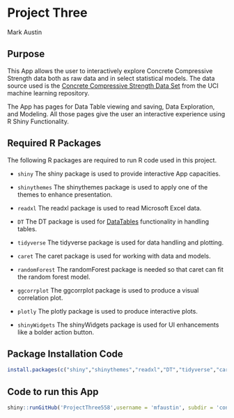 Project Three
================
Mark Austin


## Purpose

This App allows the user to interactively explore Concrete Compressive Strength data both as raw data and in select statistical models.  The data source used is the [Concrete Compressive Strength Data Set](https://archive.ics.uci.edu/ml/datasets/Concrete+Compressive+Strength) from the UCI machine learning repository.  

The App has pages for Data Table viewing and saving, Data Exploration, and Modeling.  All those pages give the user an interactive experience using R Shiny Functionality.  


## Required R Packages

The following R packages are required to run R code used in this
project.

-   `shiny` The shiny package is used to provide interactive App capacities.  

-   `shinythemes` The shinythemes package is used to apply one of the themes to enhance presentation.  

-   `readxl` The readxl package is used to read Microsoft Excel data.  

-   `DT` The DT package is used for [DataTables](https://datatables.net/) functionality in handling tables.  

-   `tidyverse` The tidyverse package is used for data handling and
    plotting.  
    
-   `caret` The caret package is used for working with data and models.

-   `randomForest` The randomForest package is needed so that caret can fit the random forest model.

-   `ggcorrplot` The ggcorrplot package is used to produce a visual correlation plot.  

-   `plotly` The plotly package is used to produce interactive plots.

-   `shinyWidgets` The shinyWidgets package is used for UI enhancements like a bolder action button.  

## Package Installation Code

``` r
install.packages(c("shiny","shinythemes","readxl","DT","tidyverse","caret","ggcorrplot","randomForest","plotly","shinyWidgets")) 

```

## Code to run this App

``` r
shiny::runGitHub('ProjectThree558',username = 'mfaustin', subdir = 'concrete_project_558', ref = 'main')
```

